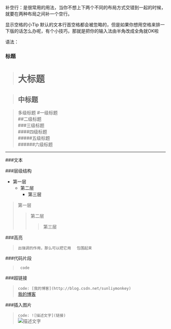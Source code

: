 补空行：是很常用的用法，当你不想上下两个不同的布局方式交错到一起的时候，就要在两种布局之间补一个空行。

显示空格的小Tip
默认的文本行首空格都会被忽略的，但是如果你想用空格来排一下版的话怎么办呢，有个小技巧，那就是把你的输入法由半角改成全角就OK啦

语法：


###	标题

> 大标题  
> ====  

> 中标题  
> ------- 

> 多级标题
>#一级标题  
>##二级标题  
>###三级标题  
>####四级标题  
>#####五级标题  
>######六级标题 

---
###文本


###层级结构
* 第一层
	* 第二层
		* 第三层
		
>第一层
>>第二层
>>> 第三层


###高亮
> `出强调的作用，那么可以把它用 `  ` 包围起来`

###代码片段
> ```java,cpp,bash,bash
>  code 
>
> ```

###超链接
> `code: [我的博客](http://blog.csdn.net/sunliymonkey)`  
> [我的博客](http://blog.csdn.net/sunliymonkey)  

###插入图片
> `code: ![描述文字](链接)`  
> ![描述文字](链接)  






